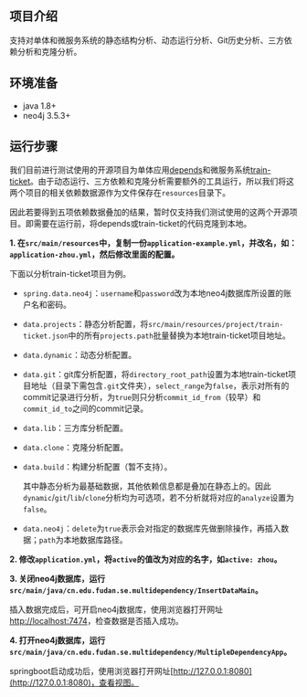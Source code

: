 ## 项目介绍

支持对单体和微服务系统的静态结构分析、动态运行分析、Git历史分析、三方依赖分析和克隆分析。

## 环境准备

- java 1.8+
- neo4j 3.5.3+

## 运行步骤

我们目前进行测试使用的开源项目为单体应用[depends](https://github.com/multilang-depends/depends)和微服务系统[train-ticket](https://github.com/FudanSELab/train-ticket)。由于动态运行、三方依赖和克隆分析需要额外的工具运行，所以我们将这两个项目的相关依赖数据源作为文件保存在`resources`目录下。

因此若要得到五项依赖数据叠加的结果，暂时仅支持我们测试使用的这两个开源项目。即需要在运行前，将depends或train-ticket的代码克隆到本地。

**1. 在`src/main/resources`中，复制一份`application-example.yml`，并改名，如：`application-zhou.yml`，然后修改里面的配置。**

下面以分析train-ticket项目为例。

- `spring.data.neo4j`：`username`和`password`改为本地neo4j数据库所设置的账户名和密码。

- `data.projects`：静态分析配置，将`src/main/resources/project/train-ticket.json`中的所有`projects.path`批量替换为本地train-ticket项目地址。

- `data.dynamic`：动态分析配置。

- `data.git`：git库分析配置，将`directory_root_path`设置为本地train-ticket项目地址（目录下需包含`.git`文件夹），`select_range`为`false`，表示对所有的commit记录进行分析，为`true`则只分析`commit_id_from`（较早）和`commit_id_to`之间的commit记录。

- `data.lib`：三方库分析配置。

- `data.clone`：克隆分析配置。

- `data.build`：构建分析配置（暂不支持）。

  其中静态分析为最基础数据，其他依赖信息都是叠加在静态上的。因此`dynamic`/`git`/`lib`/`clone`分析均为可选项，若不分析就将对应的`analyze`设置为`false`。

- `data.neo4j`：`delete`为`true`表示会对指定的数据库先做删除操作，再插入数据；`path`为本地数据库路径。

**2. 修改`application.yml`，将`active`的值改为对应的名字，如`active: zhou`。**

**3. 关闭neo4j数据库，运行`src/main/java/cn.edu.fudan.se.multidependency/InsertDataMain`。**

插入数据完成后，可开启neo4j数据库，使用浏览器打开网址[http://localhost:7474](http://localhost:7474)，检查数据是否插入成功。

**4. 打开neo4j数据库，运行`src/main/java/cn.edu.fudan.se.multidependency/MultipleDependencyApp`。**

springboot启动成功后，使用浏览器打开网址[http://127.0.0.1:8080](http://127.0.0.1:8080)，查看视图。